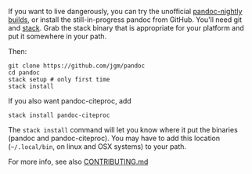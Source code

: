 If you want to live dangerously, you can try the unofficial [pandoc-nightly builds](https://github.com/pandoc-extras/pandoc-nightly), or install the still-in-progress pandoc from GitHub.  You'll need git and [stack](https://github.com/commercialhaskell/stack/releases).  Grab the stack binary that is appropriate for your platform and put it somewhere in your path.

Then:

    git clone https://github.com/jgm/pandoc
    cd pandoc
    stack setup # only first time
    stack install

If you also want pandoc-citeproc, add

    stack install pandoc-citeproc

The `stack install` command will let you know where it put the binaries (pandoc and pandoc-citeproc).  You may have to add this location (`~/.local/bin`, on linux and OSX systems) to your path.

For more info, see also [CONTRIBUTING.md](https://github.com/jgm/pandoc/blob/master/CONTRIBUTING.md)